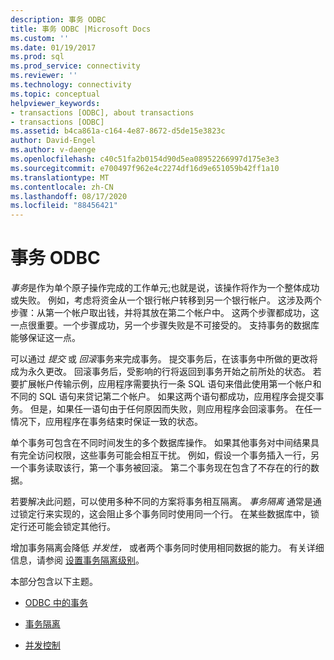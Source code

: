 ```yaml
---
description: 事务 ODBC
title: 事务 ODBC |Microsoft Docs
ms.custom: ''
ms.date: 01/19/2017
ms.prod: sql
ms.prod_service: connectivity
ms.reviewer: ''
ms.technology: connectivity
ms.topic: conceptual
helpviewer_keywords:
- transactions [ODBC], about transactions
- transactions [ODBC]
ms.assetid: b4ca861a-c164-4e87-8672-d5de15e3823c
author: David-Engel
ms.author: v-daenge
ms.openlocfilehash: c40c51fa2b0154d90d5ea08952266997d175e3e3
ms.sourcegitcommit: e700497f962e4c2274df16d9e651059b42ff1a10
ms.translationtype: MT
ms.contentlocale: zh-CN
ms.lasthandoff: 08/17/2020
ms.locfileid: "88456421"
---
```

# <a name="transactions-odbc"></a>事务 ODBC
*事务*是作为单个原子操作完成的工作单元;也就是说，该操作将作为一个整体成功或失败。 例如，考虑将资金从一个银行帐户转移到另一个银行帐户。 这涉及两个步骤：从第一个帐户取出钱，并将其放在第二个帐户中。 这两个步骤都成功，这一点很重要。一个步骤成功，另一个步骤失败是不可接受的。 支持事务的数据库能够保证这一点。  
  
 可以通过 *提交* 或 *回滚*事务来完成事务。 提交事务后，在该事务中所做的更改将成为永久更改。 回滚事务后，受影响的行将返回到事务开始之前所处的状态。 若要扩展帐户传输示例，应用程序需要执行一条 SQL 语句来借此使用第一个帐户和不同的 SQL 语句来贷记第二个帐户。 如果这两个语句都成功，应用程序会提交事务。 但是，如果任一语句由于任何原因而失败，则应用程序会回滚事务。 在任一情况下，应用程序在事务结束时保证一致的状态。  
  
 单个事务可包含在不同时间发生的多个数据库操作。 如果其他事务对中间结果具有完全访问权限，这些事务可能会相互干扰。 例如，假设一个事务插入一行，另一个事务读取该行，第一个事务被回滚。 第二个事务现在包含了不存在的行的数据。  
  
 若要解决此问题，可以使用多种不同的方案将事务相互隔离。 *事务隔离* 通常是通过锁定行来实现的，这会阻止多个事务同时使用同一个行。 在某些数据库中，锁定行还可能会锁定其他行。  
  
 增加事务隔离会降低 *并发性，* 或者两个事务同时使用相同数据的能力。 有关详细信息，请参阅 [设置事务隔离级别](../../../odbc/reference/develop-app/setting-the-transaction-isolation-level.md)。  
  
 本部分包含以下主题。  
  
-   [ODBC 中的事务](../../../odbc/reference/develop-app/transactions-in-odbc-odbc.md)  
  
-   [事务隔离](../../../odbc/reference/develop-app/transaction-isolation.md)  
  
-   [并发控制](../../../odbc/reference/develop-app/concurrency-control.md)
